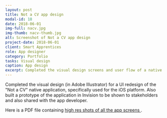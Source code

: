 ```yaml
---
layout: post
title: Not a CV app design
modal-id: 18
date: 2018-06-01
img-full: nacv.jpg
img-thumb: nacv-thumb.jpg
alt: Screenshot of Not a CV app design
project-date: 2018-06-01
client: Smart Apprentices
role: App designer
category: Portfolio
tasks: Visual design
caption: App design
excerpt: Completed the visual design screens and user flow of a native app version of a Smart Apprentices product.
---
```


Completed the visual design (in Adobe Illustrator) for a UI redesign of the "Not a CV" native application, specifically used for the iOS platform.  Also built a prototype of the application in Invision to be shown to stakeholders and also shared with the app developer. 

Here is a PDF file containing <a href="img/nacv-app-screen-designs.pdf">high res shots of all the app screens </a>.